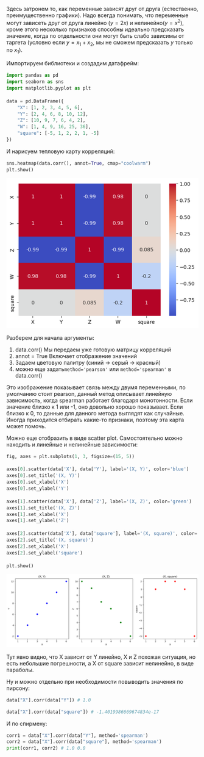 Здесь затронем то, как переменные зависят друг от друга (естественно, преимущественно графики). Надо всегда понимать, что переменные могут зависеть друг от друга линейно ($y = 2x$) и нелинейно($y = x^{2}$), кроме этого несколько признаков способны идеально предсказать значение, когда по отдельности они могут быть слабо зависимы от таргета (условно если $y = x_{1} + x_{2}$, мы не сможем предсказать $y$ только по $x_{1}$).

Импортируем библиотеки и создадим датафрейм:

``` python
import pandas as pd
import seaborn as sns
import matplotlib.pyplot as plt
  
data = pd.DataFrame({
    "X": [1, 2, 3, 4, 5, 6],
    "Y": [2, 4, 6, 8, 10, 12],
    "Z": [10, 9, 7, 6, 4, 2],
    "W": [1, 4, 9, 16, 25, 36],
    "square": [-5, 1, 2, 2, 1, -5]
})
```

И нарисуем тепловую карту корреляций:

``` python
sns.heatmap(data.corr(), annot=True, cmap="coolwarm")
plt.show()
```

![Heatmap](https://raw.githubusercontent.com/DanisSharafiev/MLCourse/refs/heads/main/Images/11.png)

Разберем для начала аргументы: 
1) data.corr() Мы передаем уже готовую матрицу корреляций
2) annot = True Включает отображение значений
3) Задаем цветовую палитру (синий -> серый -> красный)
4) можно еще задать`method='pearson'` или `method='spearman'` в data.corr()

Это изображение показывает связь между двумя переменными, по умолчанию стоит pearson, данный метод описывает линейную зависимость, когда spearman работает благодаря монотонности. Если значение близко к 1 или -1, оно довольно хорошо показывает. Если близко к 0, то данные для данного метода выглядят как случайные. Иногда приходится отбирать какие-то признаки, поэтому эта карта может помочь.

Можно еще отобразить в виде scatter plot. Самостоятельно можно находить и линейные и нелинейные зависимости:

``` python
fig, axes = plt.subplots(1, 3, figsize=(15, 5))
  
axes[0].scatter(data['X'], data['Y'], label='(X, Y)', color='blue')
axes[0].set_title('(X, Y)')
axes[0].set_xlabel('X')
axes[0].set_ylabel('Y')
  
axes[1].scatter(data['X'], data['Z'], label='(X, Z)', color='green')
axes[1].set_title('(X, Z)')
axes[1].set_xlabel('X')
axes[1].set_ylabel('Z')
  
axes[2].scatter(data['X'], data['square'], label='(X, square)', color='red')
axes[2].set_title('(X, square)')
axes[2].set_xlabel('X')
axes[2].set_ylabel('square')
  
plt.show()
```

![Plots](https://raw.githubusercontent.com/DanisSharafiev/MLCourse/refs/heads/main/Images/12.png)

Тут явно видно, что X зависит от Y линейно, X и Z похожая ситуация, но есть небольшие погрешности, а X от square зависит нелинейно, в виде параболы.

Ну и можно отдельно при необходимости повыводить значения по пирсону:

``` python
data["X"].corr(data["Y"]) # 1.0
```

``` python
data["X"].corr(data["square"]) # -1.4019986669674834e-17
```

И по спирмену:

``` python
corr1 = data["X"].corr(data["Y"], method='spearman')
corr2 = data["X"].corr(data["square"], method='spearman')
print(corr1, corr2) # 1.0 0.0
```
